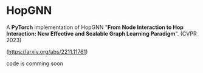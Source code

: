 # HopGNN

A **PyTorch** implementation of HopGNN "**From Node Interaction to Hop Interaction: New Effective and Scalable Graph Learning Paradigm**". (CVPR 2023)

(https://arxiv.org/abs/2211.11761)

code is comming soon

